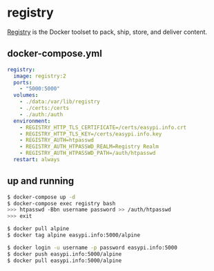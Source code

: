 registry
========

[Registry][1] is the Docker toolset to pack, ship, store, and deliver content.

## docker-compose.yml

```yaml
registry:
  image: registry:2
  ports:
    - "5000:5000"
  volumes:
    - ./data:/var/lib/registry
    - ./certs:/certs
    - ./auth:/auth
  environment:
    - REGISTRY_HTTP_TLS_CERTIFICATE=/certs/easypi.info.crt
    - REGISTRY_HTTP_TLS_KEY=/certs/easypi.info.key
    - REGISTRY_AUTH=htpasswd
    - REGISTRY_AUTH_HTPASSWD_REALM=Registry Realm
    - REGISTRY_AUTH_HTPASSWD_PATH=/auth/htpasswd
  restart: always
```

## up and running

```bash
$ docker-compose up -d
$ docker-compose exec registry bash
>>> htpasswd -Bbn username password >> /auth/htpasswd
>>> exit

$ docker pull alpine
$ docker tag alpine easypi.info:5000/alpine

$ docker login -u username -p password easypi.info:5000
$ docker push easypi.info:5000/alpine
$ docker pull easypi.info:5000/alpine
```

[1]: https://github.com/docker/distribution
